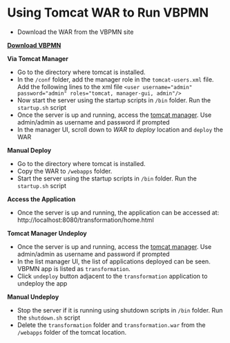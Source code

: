 Using Tomcat WAR to Run VBPMN
==================================

 - Download the WAR from the VBPMN site

[**Download VBPMN**](https://github.com/QuentinNivon/VBPMN/tree/main/vbpmn_dist/transformation.war) 

**Via Tomcat Manager**

- Go to the directory where tomcat is installed.
- In the `/conf` folder, add the manager role in the `tomcat-users.xml` file. 
Add the following lines to the xml file 
 `<user username="admin" password="admin" roles="tomcat, manager-gui, admin"/>`
- Now start the server using the startup scripts in `/bin` folder. Run the `startup.sh` script
- Once the server is up and running, access the [tomcat manager](http://localhost:8080/manager/html). Use admin/admin 
as username and password if prompted
- In the manager UI, scroll down to *WAR to deploy* location and `deploy` the WAR

**Manual Deploy**
- Go to the directory where tomcat is installed.
- Copy the WAR to `/webapps` folder.
- Start the server using the startup scripts in `/bin` folder. Run the `startup.sh` script

**Access the Application**
- Once the server is up and running, the application can be accessed at: http://localhost:8080/transformation/home.html 

**Tomcat Manager Undeploy**
- Once the server is up and running, access the [tomcat manager](http://localhost:8080/manager/html). Use admin/admin 
as username and password if prompted
- In the list manager UI, the list of applications deployed can be seen. VBPMN app is listed as `transformation`. 
- Click `undeploy` button adjacent to the `transformation` application to undeploy the app

**Manual Undeploy**
- Stop the server if it is running using shutdown scripts in `/bin` folder. Run the `shutdown.sh` script
- Delete the `transformation` folder and `transformation.war` from the `/webapps` folder of the tomcat location.
